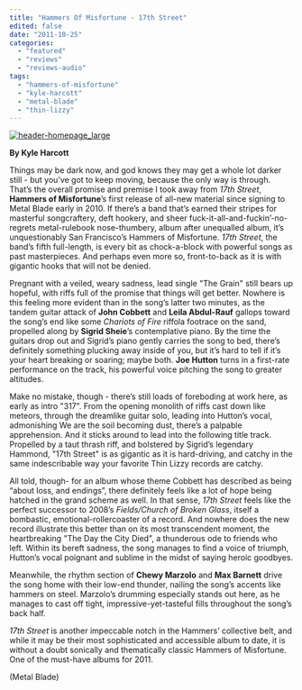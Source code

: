 ```yaml
---
title: "Hammers Of Misfortune - 17th Street"
edited: false
date: "2011-10-25"
categories:
  - "featured"
  - "reviews"
  - "reviews-audio"
tags:
  - "hammers-of-misfortune"
  - "kyle-harcott"
  - "metal-blade"
  - "thin-lizzy"
---
```


[![](http://www.hellbound.ca/wp-content/uploads/2011/10/header-homepage_large.jpg "header-homepage_large")](http://www.hellbound.ca/wp-content/uploads/2011/10/header-homepage_large.jpg)

**By Kyle Harcott**

Things may be dark now, and god knows they may get a whole lot darker still - but you’ve got to keep moving, because the only way is through. That’s the overall promise and premise I took away from _17th Street_, **Hammers of Misfortune**’s first release of all-new material since signing to Metal Blade early in 2010. If there’s a band that’s earned their stripes for masterful songcraftery, deft hookery, and sheer fuck-it-all-and-fuckin’-no-regrets metal-rulebook nose-thumbery, album after unequalled album, it’s unquestionably San Francisco’s Hammers of Misfortune. _17th Street_, the band’s fifth full-length, is every bit as chock-a-block with powerful songs as past masterpieces. And perhaps even more so, front-to-back as it is with gigantic hooks that will not be denied.

Pregnant with a veiled, weary sadness, lead single "The Grain" still bears up hopeful, with riffs full of the promise that things will get better. Nowhere is this feeling more evident than in the song’s latter two minutes, as the tandem guitar attack of **John Cobbett** and **Leila Abdul-Rauf** gallops toward the song’s end like some _Chariots of Fire_ riffola footrace on the sand, propelled along by **Sigrid Sheie**’s contemplative piano. By the time the guitars drop out and Sigrid’s piano gently carries the song to bed, there’s definitely something plucking away inside of you, but it’s hard to tell if it’s your heart breaking or soaring; maybe both. **Joe Hutton** turns in a first-rate performance on the track, his powerful voice pitching the song to greater altitudes.

Make no mistake, though - there’s still loads of foreboding at work here, as early as intro "317". From the opening monolith of riffs cast down like meteors, through the dreamlike guitar solo, leading into Hutton’s vocal, admonishing We are the soil becoming dust, there’s a palpable apprehension. And it sticks around to lead into the following title track. Propelled by a taut thrash riff, and bolstered by Sigrid’s legendary Hammond, "17th Street" is as gigantic as it is hard-driving, and catchy in the same indescribable way your favorite Thin Lizzy records are catchy.

All told, though- for an album whose theme Cobbett has described as being “about loss, and endings”, there definitely feels like a lot of hope being hatched in the grand scheme as well. In that sense, _17th Street_ feels like the perfect successor to 2008’s _Fields/Church of Broken Glass_, itself a bombastic, emotional-rollercoaster of a record. And nowhere does the new record illustrate this better than on its most transcendent moment, the heartbreaking "The Day the City Died", a thunderous ode to friends who left. Within its bereft sadness, the song manages to find a voice of triumph, Hutton’s vocal poignant and sublime in the midst of saying heroic goodbyes.

Meanwhile, the rhythm section of **Chewy Marzolo** and **Max Barnett** drive the song home with their low-end thunder, nailing the song’s accents like hammers on steel. Marzolo’s drumming especially stands out here, as he manages to cast off tight, impressive-yet-tasteful fills throughout the song’s back half.

_17th Street_ is another impeccable notch in the Hammers’ collective belt, and while it may be their most sophisticated and accessible album to date, it is without a doubt sonically and thematically classic Hammers of Misfortune. One of the must-have albums for 2011.

(Metal Blade)
